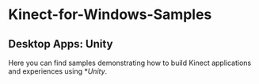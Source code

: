 Kinect-for-Windows-Samples 
==========================

## Desktop Apps: Unity

Here you can find samples demonstrating how to build Kinect applications and experiences using **Unity*.
